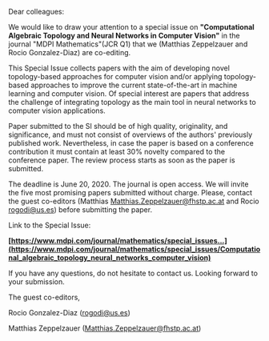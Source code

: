 
Dear colleagues:

We would like to draw your attention to a special issue on
**"Computational Algebraic Topology and Neural Networks in Computer
Vision"** in the journal "MDPI Mathematics"(JCR Q1) that we (Matthias
Zeppelzauer and Rocio Gonzalez-Diaz) are co-editing.

This Special Issue collects papers with the aim of developing novel
topology-based approaches for computer vision and/or applying
topology-based approaches to improve the current state-of-the-art in
machine learning and computer vision. Of special interest are papers
that address the challenge of integrating topology as the main tool in
neural networks to computer vision applications.

Paper submitted to the SI should be of high quality, originality, and
significance, and must not consist of overviews of the authors'
previously published work. Nevertheless, in case the paper is based on
a conference contribution it must contain at least 30% novelty
compared to the conference paper. The review process starts as soon as
the paper is submitted.

The deadline is June 20, 2020. The journal is open access. We will
invite the five most promising papers submitted without charge.
Please, contact the guest co-editors (Matthias
Matthias.Zeppelzauer@fhstp.ac.at and Rocio rogodi@us.es) before
submitting the paper.

Link to the Special Issue:

**[https://www.mdpi.com/journal/mathematics/special_issues...](https://www.mdpi.com/journal/mathematics/special_issues/Computational_algebraic_topology_neural_networks_computer_vision)**

If you have any questions, do not hesitate to contact us. Looking
forward to your submission.

The guest co-editors,

Rocio Gonzalez-Diaz (rogodi@us.es)

Matthias Zeppelzauer (Matthias.Zeppelzauer@fhstp.ac.at)
